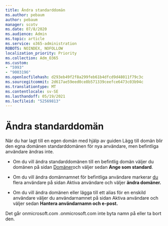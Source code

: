 ```yaml
---
title: Ändra standarddomän
ms.author: pebaum
author: pebaum
manager: scotv
ms.date: 07/8/2020
ms.audience: Admin
ms.topic: article
ms.service: o365-administration
ROBOTS: NOINDEX, NOFOLLOW
localization_priority: Priority
ms.collection: Adm_O365
ms.custom:
- "5993"
- "9003196"
ms.openlocfilehash: d293eb49f2f8a299feb61b4dfcd9d48011f79c3c
ms.sourcegitcommit: 2d617ae59eed0ce8b571339ceefce6473c03b94c
ms.translationtype: MT
ms.contentlocale: sv-SE
ms.lasthandoff: 05/19/2021
ms.locfileid: "52569813"
---
```

# <a name="change-default-domain"></a>Ändra standarddomän

När du har lagt [](https://admin.microsoft.com/Adminportal#/Domains/Wizard)till en egen domän med hjälp av guiden Lägg till domän blir den egna domänen standarddomänen för nya användare, men befintliga användare ändras inte.

- Om du vill ändra standarddomänen till en befintlig domän väljer du domänen på sidan [Domäner](https://admin.microsoft.com/Adminportal/Home#/Domains)och väljer sedan **Ange som standard**.

- Om du vill ändra domännamnet för befintliga användare markerar [du](https://admin.microsoft.com/Adminportal/Home#/users) flera användare på sidan Aktiva användare och väljer **ändra domäner.**

- Om du vill ändra domänen eller lägga till [](https://admin.microsoft.com/Adminportal/Home#/users) ett alias för en enskild användare väljer du användarnamnet på sidan Aktiva användare och väljer sedan **Hantera användarnamn och e-post.**

Det går onmicrosoft.com .onmicrosoft.com inte byta namn på eller ta bort den.